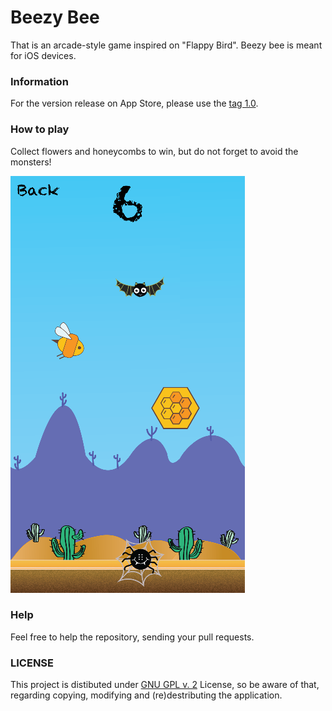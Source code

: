 # Beezy Bee
That is an arcade-style game inspired on "Flappy Bird". Beezy bee is meant for iOS devices.

### Information 
For the version release on App Store, please use the [tag 1.0](https://github.com/cornerstonecollege/beezy-bee/tree/1.0). 

### How to play
Collect flowers and honeycombs to win, but do not forget to avoid the monsters!

![Game Play Screenshot](game_screenshot_1.png)

### Help
Feel free to help the repository, sending your pull requests.

### LICENSE
This project is distibuted under [GNU GPL v. 2](https://www.gnu.org/licenses/old-licenses/gpl-2.0.en.html) License, so be aware of that, regarding copying, modifying and (re)destributing the application. 
